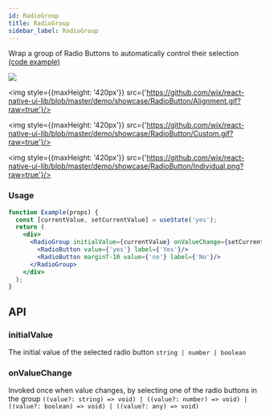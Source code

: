 ```yaml
---
id: RadioGroup
title: RadioGroup
sidebar_label: RadioGroup
---
```


Wrap a group of Radio Buttons to automatically control their selection  
[(code example)](https://github.com/wix/react-native-ui-lib/blob/master/demo/src/screens/componentScreens/RadioButtonScreen.js)
<div style={{display: 'flex', flexDirection: 'row', overflowX: 'auto', maxHeight: '500px', alignItems: 'center'}}><img style={{maxHeight: '420px'}} src={'https://github.com/wix/react-native-ui-lib/blob/master/demo/showcase/RadioButton/Default.gif?raw=true'}/>

<img style={{maxHeight: '420px'}} src={'https://github.com/wix/react-native-ui-lib/blob/master/demo/showcase/RadioButton/Alignment.gif?raw=true'}/>

<img style={{maxHeight: '420px'}} src={'https://github.com/wix/react-native-ui-lib/blob/master/demo/showcase/RadioButton/Custom.gif?raw=true'}/>

<img style={{maxHeight: '420px'}} src={'https://github.com/wix/react-native-ui-lib/blob/master/demo/showcase/RadioButton/Individual.png?raw=true'}/>

</div>

### Usage
``` jsx live
function Example(props) {
  const [currentValue, setCurrentValue] = useState('yes');
  return (
    <div>
      <RadioGroup initialValue={currentValue} onValueChange={setCurrentValue}>
        <RadioButton value={'yes'} label={'Yes'}/>
        <RadioButton marginT-10 value={'no'} label={'No'}/>
      </RadioGroup>
    </div>
  );
}
```
## API
### initialValue
The initial value of the selected radio button
`string | number | boolean ` 

### onValueChange
Invoked once when value changes, by selecting one of the radio buttons in the group
`((value?: string) => void) | ((value?: number) => void) | ((value?: boolean) => void) | ((value?: any) => void) ` 



